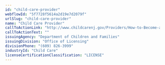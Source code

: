 ```yaml
---
id: "child-care-provider"
webflowId: "5f7728f5614a2d19e7d2079f"
urlSlug: "child-care-provider"
name: "Child Care Provider"
callToActionLink: "http://www.childcarenj.gov/Providers/How-to-Become-a-Provider"
callToActionText: ""
issuingAgency: "Department of Children and Families"
issuingDivision: "Office of Licensing"
divisionPhone: "(609) 826-3999"
industryId: "Child Care"
licenseCertificationClassification: "LICENSE"
---
```

